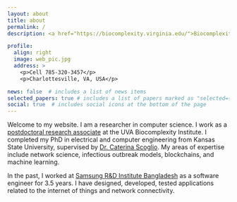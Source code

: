 ```yaml
---
layout: about
title: about
permalink: /
description: <a href="https://biocomplexity.virginia.edu/">Biocomplexity Institute and Initiative</a> - <a href="https://www.virginia.edu/">University of Virginia</a>

profile:
  align: right
  image: web_pic.jpg
  address: >
    <p>Cell 785-320-3457</p>
    <p>Charlottesville, VA, USA</p>

news: false  # includes a list of news items
selected_papers: true # includes a list of papers marked as "selected={true}"
social: true  # includes social icons at the bottom of the page
---
```


Welcome to my website. I am a researcher in computer science. I work as a [postdoctoral research associate](https://biocomplexity.virginia.edu/person/tanvir-ferdousi) at the UVA Biocomplexity Institute. I completed my PhD in electrical and computer engineering from Kansas State University, supervised by [Dr. Caterina Scoglio](http://www.ece.k-state.edu//people/faculty/scoglio/index.html). My areas of expertise include network science, infectious outbreak models, blockchains, and machine learning.

In the past, I worked at [Samsung R&D Institute Bangladesh](https://research.samsung.com/srbd) as a software engineer for 3.5 years. I have designed, developed, tested applications related to the internet of things and network connectivity.

<!-- Link to your social media connections, too. This theme is set up to use [Font Awesome icons](http://fortawesome.github.io/Font-Awesome/){:target="\_blank"} and [Academicons](https://jpswalsh.github.io/academicons/){:target="\_blank"}, like the ones below. Add your Facebook, Twitter, LinkedIn, Google Scholar, or just disable all of them. -->

